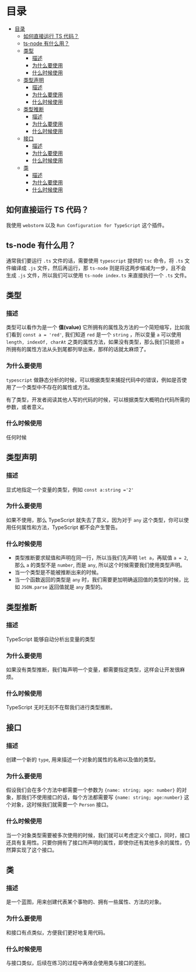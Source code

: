 # 目录

- [目录](#目录)
  - [如何直接运行 TS 代码？](#如何直接运行-ts-代码)
  - [ts-node 有什么用？](#ts-node-有什么用)
  - [类型](#类型)
    - [描述](#描述)
    - [为什么要使用](#为什么要使用)
    - [什么时候使用](#什么时候使用)
  - [类型声明](#类型声明)
    - [描述](#描述-1)
    - [为什么要使用](#为什么要使用-1)
    - [什么时候使用](#什么时候使用-1)
  - [类型推断](#类型推断)
    - [描述](#描述-2)
    - [为什么要使用](#为什么要使用-2)
    - [什么时候使用](#什么时候使用-2)
  - [接口](#接口)
    - [描述](#描述-3)
    - [为什么要使用](#为什么要使用-3)
    - [什么时候使用](#什么时候使用-3)
  - [类](#类)
    - [描述](#描述-4)
    - [为什么要使用](#为什么要使用-4)
    - [什么时候使用](#什么时候使用-4)

## 如何直接运行 TS 代码？

我使用 `webstorm` 以及 `Run Configuration for TypeScript` 这个插件。

## ts-node 有什么用？

通常我们要运行 `.ts` 文件的话，需要使用 `typescript` 提供的 `tsc` 命令，将 `.ts` 文件编译成 `.js` 文件，然后再运行，那 `ts-node` 则是将这两步缩减为一步，且不会生成 `.js` 文件，所以我们可以使用 `ts-node index.ts` 来直接执行一个 `.ts` 文件。

## 类型

### 描述

类型可以看作为是一个 **值(value)** 它所拥有的属性及方法的一个简短缩写，比如我们看到 `const a = 'red'`, 我们知道 `red` 是一个 `string` ，所以变量 `a` 可以使用 `length, indexOf, charAt` 之类的属性方法，如果没有类型，那么我们只能把 `a` 所拥有的属性方法从头到尾都列举出来，那样的话就太麻烦了。

### 为什么要使用

`typescript` 做静态分析的时候，可以根据类型来捕捉代码中的错误，例如是否使用了一个类型中不存在的属性或方法。

有了类型，开发者阅读其他人写的代码的时候，可以根据类型大概明白代码所需的参数，或者意义。

### 什么时候使用

任何时候

## 类型声明

### 描述

显式地指定一个变量的类型，例如 `const a:string ='2'`

### 为什么要使用

如果不使用，那么 TypeScript 就失去了意义，因为对于 `any` 这个类型，你可以使用任何属性和方法，TypeScript 都不会产生警告。

### 什么时候使用

- 类型推断要求赋值和声明在同一行，所以当我们先声明 `let a`，再赋值 `a = 2`, 那么 `a` 的类型不是 `number`, 而是 `any`, 所以这个时候需要我们使用类型声明。
- 当一个类型是不能被推断出来的时候。
- 当一个函数返回的类型是 `any` 时，我们需要更加明确返回值的类型的时候，比如 `JSON.parse` 返回值就是 `any` 类型的。

## 类型推断

### 描述

TypeScript 能够自动分析出变量的类型

### 为什么要使用

如果没有类型推断，我们每声明一个变量，都需要指定类型，这样会让开发很麻烦。

### 什么时候使用

TypeScript 无时无刻不在帮我们进行类型推断。

## 接口

### 描述

创建一个新的 `type`, 用来描述一个对象的属性的名称以及值的类型。

### 为什么要使用

假设我们会在多个方法中都需要一个参数为 `{name: string; age: number}` 的对象，那我们不使用接口的话，每个方法都需要写 `{name: string; age:number}` 这个对象，这时候我们就需要一个 `Person` 接口。

### 什么时候使用

当一个对象类型需要被多次使用的时候，我们就可以考虑定义个接口，同时，接口还具有复用性。只要你拥有了接口所声明的属性，即使你还有其他多余的属性，仍然算实现了这个接口。

## 类

### 描述

是一个蓝图，用来创建代表某个事物的、拥有一些属性、方法的对象。

### 为什么要使用

和接口有点类似，方便我们更好地复用代码。

### 什么时候使用

与接口类似，后续在练习的过程中再体会使用类与接口的差别。
